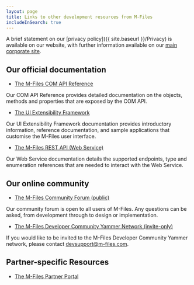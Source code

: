 ```yaml
---
layout: page
title: Links to other development resources from M-Files
includeInSearch: true
---
```


A brief statement on our [privacy policy]({{ site.baseurl }}/Privacy) is available on our website, with further information available on our [main corporate site](https://www.m-files.com/privacy-policy-statement).

## Our official documentation

* [The M-Files COM API Reference](https://www.m-files.com/api/documentation/latest/index.html)

Our COM API Reference provides detailed documentation on the objects, methods and properties that are exposed by the COM API.

* [The UI Extensibility Framework](https://www.m-files.com/UI_Extensibility_Framework/)

Our UI Extensibility Framework documentation provides introductory information, reference documentation, and sample applications that customise the M-Files user interface.

* [The M-Files REST API (Web Service)](http://www.m-files.com/mfws/)

Our Web Service documentation details the supported endpoints, type and enumeration references that are needed to interact with the Web Service.

## Our online community

* [The M-Files Community Forum (public)](http://community.m-files.com)

Our community forum is open to all users of M-Files.  Any questions can be asked, from development through to design or implementation.

* [The M-Files Developer Community Yammer Network (invite-only)](https://www.yammer.com/m-filesdevelopercommunity/)

<p class="note">If you would like to be invited to the M-Files Developer Community Yammer network, please contact <a href="mailto:devsupport@m-files.com">devsupport@m-files.com</a>.</p>

## Partner-specific Resources

* [The M-Files Partner Portal](https://partners.cloudvault.m-files.com/)

<script type="text/javascript" defer>
/* currently GA breaks the link to the UIX site */
$('a[href*="?_ga="]').length.each(function()
{
	this.href = this.href.split("?_ga=")[0];
});
</script>